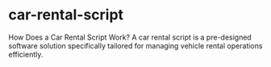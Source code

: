 # car-rental-script
How Does a Car Rental Script Work? A car rental script is a pre-designed software solution specifically tailored for managing vehicle rental operations efficiently. 
